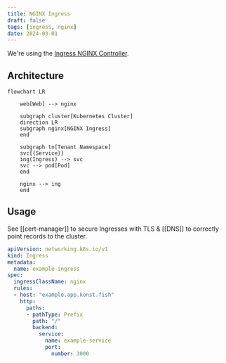 ```yaml
---
title: NGINX Ingress
draft: false
tags: [ingress, nginx]
date: 2024-03-01
---
```


We're using the [Ingress NGINX Controller](https://github.com/kubernetes/ingress-nginx).

## Architecture

```mermaid
flowchart LR

    web[Web] --> nginx

    subgraph cluster[Kubernetes Cluster]
    direction LR
    subgraph nginx[NGINX Ingress]
    end

    subgraph tn[Tenant Namespace]
    svc{{Service}}
    ing(Ingress) --> svc
    svc --> pod[Pod]
    end

    nginx --> ing
    end
```

## Usage

See [[cert-manager]] to secure Ingresses with TLS & [[DNS]] to correctly point records to the cluster.

```yaml
apiVersion: networking.k8s.io/v1
kind: Ingress
metadata:
  name: example-ingress
spec:
  ingressClassName: nginx
  rules:
  - host: "example.app.konst.fish"
    http:
      paths:
      - pathType: Prefix
        path: "/"
        backend:
          service:
            name: example-service
            port:
              number: 3000
```